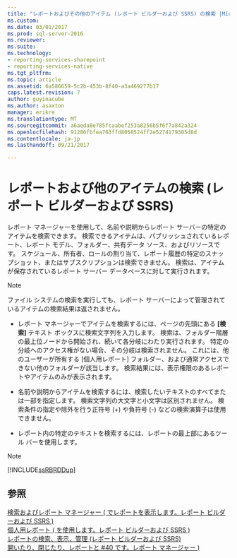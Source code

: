 ```yaml
---
title: "レポートおよびその他のアイテム (レポート ビルダーおよび SSRS) の検索 |Microsoft ドキュメント"
ms.custom: 
ms.date: 03/01/2017
ms.prod: sql-server-2016
ms.reviewer: 
ms.suite: 
ms.technology:
- reporting-services-sharepoint
- reporting-services-native
ms.tgt_pltfrm: 
ms.topic: article
ms.assetid: 6a586659-5c2b-453b-8f40-a3a469277b17
caps.latest.revision: 7
author: guyinacube
ms.author: asaxton
manager: erikre
ms.translationtype: MT
ms.sourcegitcommit: a6aeda8e785fcaabef253a8256b5f6f7a842a324
ms.openlocfilehash: 91286fbfea763ffd8058524ff2e5274179305d8d
ms.contentlocale: ja-jp
ms.lasthandoff: 09/21/2017

---
```

# <a name="searching-for-reports-and-other-items-report-builder--and-ssrs"></a>レポートおよび他のアイテムの検索 (レポート ビルダーおよび SSRS)
  レポート マネージャーを使用して、名前や説明からレポート サーバーの特定のアイテムを検索できます。 検索できるアイテムは、パブリッシュされているレポート、レポート モデル、フォルダー、共有データ ソース、およびリソースです。 スケジュール、所有者、ロールの割り当て、レポート履歴の特定のスナップショット、またはサブスクリプションは検索できません。 検索は、アイテムが保存されているレポート サーバー データベースに対して実行されます。  
  
> [!NOTE]  
>  ファイル システムの検索を実行しても、レポート サーバーによって管理されているアイテムの検索結果は返されません。  
  
-   レポート マネージャーでアイテムを検索するには、ページの先頭にある **[検索]** テキスト ボックスに検索文字列を入力します。 検索は、フォルダー階層の最上位ノードから開始され、続いて各分岐にわたり実行されます。 特定の分岐へのアクセス権がない場合、その分岐は検索されません。 これには、他のユーザーが所有する [個人用レポート] フォルダー、および通常アクセスできない他のフォルダーが該当します。 検索結果には、表示権限のあるレポートやアイテムのみが表示されます。  
  
-   名前や説明からアイテムを検索するには、検索したいテキストのすべてまたは一部を指定します。 検索文字列の大文字と小文字は区別されません。 検索条件の指定や除外を行う正符号 (+) や負符号 (-) などの検索演算子は使用できません。  
  
-   レポート内の特定のテキストを検索するには、レポートの最上部にあるツール バーを使用します。  
  
> [!NOTE]  
>  [!INCLUDE[ssRBRDDup](../../includes/ssrbrddup-md.md)]  
  
## <a name="see-also"></a>参照  
 [検索およびレポート マネージャー &#40; でレポートを表示します。レポート ビルダーおよび SSRS &#41;](/sql-docs/docs/reporting-services/report-builder/finding-and-viewing-reports-with-a-browser-report-builder-and-ssrs)   
 [個人用レポート &#40; を使用します。レポート ビルダーおよび SSRS &#41;](../../reporting-services/report-builder/using-my-reports-report-builder-and-ssrs.md)   
 [レポートの検索、表示、管理 (レポート ビルダーおよび SSRS)](../../reporting-services/report-builder/finding-viewing-and-managing-reports-report-builder-and-ssrs.md)   
 [開いたり、閉じたり、レポートと #40 です。レポート マネージャー &#41;](../../reporting-services/reports/open-and-close-a-report-report-manager.md)  
  
  
